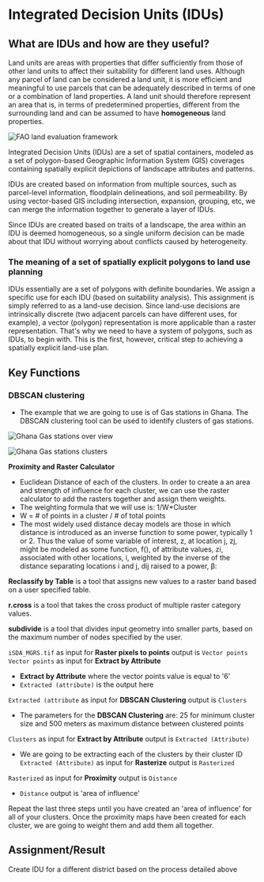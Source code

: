# Integrated Decision Units (IDUs)

## What are IDUs and how are they useful?

Land units are areas with properties that differ sufficiently from those of
other land units to affect their suitability for different land uses.
Although any parcel of land can be considered a land unit, it is more efficient
and meaningful to use parcels that can be adequately described in terms of one
or a combination of land properties.
A land unit should therefore represent an area that is, in terms of
predetermined properties, different from the surrounding land and can be
assumed to have **homogeneous** land properties.

![FAO land evaluation framework](https://www.fao.org/3/U1980E/u1980e09.jpg)

Integrated Decision Units (IDUs) are a set of spatial containers, modeled as a set of polygon-based 
Geographic Information System (GIS) coverages containing spatially explicit depictions of landscape 
attributes and patterns.

IDUs are created based on information from multiple sources, such as parcel-level information, 
floodplain delineations, and soil permeability. By using vector-based GIS including intersection, 
expansion, grouping, etc, we can merge the information together to generate a layer of IDUs.

Since IDUs are created based on traits of a landscape, the area within an IDU is deemed homogeneous, 
so a single uniform decision can be made about that IDU without worrying about conflicts caused by heterogeneity.

### The meaning of a set of spatially explicit polygons to land use planning
IDUs essentially are a set of polygons with definite boundaries. 
We assign a specific use for each IDU (based on suitability analysis). This assignment is simply referred to
as a land-use decision. 
Since land-use decisions are intrinsically discrete (two adjacent parcels can have different uses, for example), 
a vector (polygon) representation is more applicable than a raster representation. That's why we need to 
have a system of polygons, such as IDUs, to begin with. This is the first, however, 
critical step to achieving a spatially explicit land-use plan.


## Key Functions

### **DBSCAN clustering**
- The example that we are going to use is of Gas stations in Ghana. The DBSCAN clustering tool can be used to identify clusters of gas stations.

![Ghana Gas stations over view](./pictures/Gas_Stations_Overview.png)

![Ghana Gas stations clusters](./pictures/Gas_Stations_Clusters.png)


**Proximity and Raster Calculator**
- Euclidean Distance of each of the clusters. In order to create a an area and strength of influence for each cluster, we can use the raster calculator to add the rasters together and assign them weights.
- The weighting formula that we will use is: 1/W*Cluster
- W = # of points in a cluster / # of total points
- The most widely used distance decay models are those in which distance is introduced as an inverse function to some power, typically 1 or 2. Thus the value of some variable of interest, z, at location j, zj, might be modeled as some function, f(), of attribute values, zi, associated with other locations, i, weighted by the inverse of the distance separating locations i and j, dij raised to a power, β:


**Reclassify by Table** is a tool that assigns new values to a raster band based on a user specified table.

**r.cross** is a tool that takes the cross product of multiple raster category values.

**subdivide** is a tool that divides input geometry into smaller parts, based on the maximum number of nodes specified by the user. 


`iSDA_MGRS.tif` as input for **Raster pixels to points** output is `Vector points`  
`Vector points` as input for **Extract by Attribute**
- **Extract by Attribute** where the vector points value is equal to '6'
- `Extracted (attribute)` is the output here

`Extracted (attribute` as input for **DBSCAN Clustering** output is `Clusters`
- The parameters for the **DBSCAN Clustering** are: 25 for minimum cluster size and 500 meters as maximum distance between clustered points  

`Clusters` as input for **Extract by Attribute** output is `Extracted (Attribute)` 
- We are going to be extracting each of the clusters by their cluster ID 
`Extracted (Attribute)` as input for **Rasterize** output is `Rasterized`  

`Rasterized` as input for **Proximity** output is `Distance`
- `Distance` output is 'area of influence'  

Repeat the last three steps until you have created an 'area of influence' for all of your clusters.
Once the proximity maps have been created for each cluster, we are going to weight them and add them all together.


## Assignment/Result
Create IDU for a different district based on the process detailed above